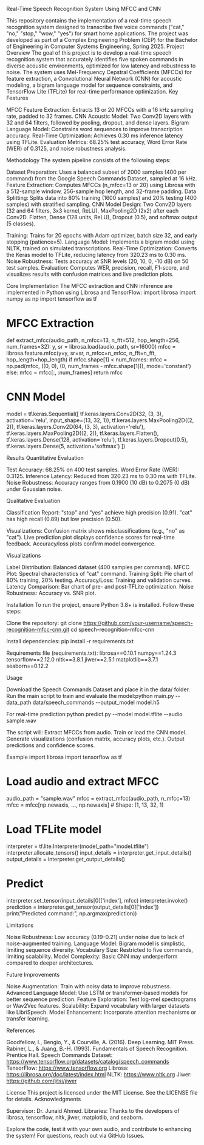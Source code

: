 Real-Time Speech Recognition System Using MFCC and CNN

This repository contains the implementation of a real-time speech recognition system designed to transcribe five voice commands ("cat," "no," "stop," "wow," "yes") for smart home applications. The project was developed as part of a Complex Engineering Problem (CEP) for the Bachelor of Engineering in Computer Systems Engineering, Spring 2025.
Project Overview
The goal of this project is to develop a real-time speech recognition system that accurately identifies five spoken commands in diverse acoustic environments, optimized for low latency and robustness to noise. The system uses Mel-Frequency Cepstral Coefficients (MFCCs) for feature extraction, a Convolutional Neural Network (CNN) for acoustic modeling, a bigram language model for sequence constraints, and TensorFlow Lite (TFLite) for real-time performance optimization.
Key Features

MFCC Feature Extraction: Extracts 13 or 20 MFCCs with a 16 kHz sampling rate, padded to 32 frames.
CNN Acoustic Model: Two Conv2D layers with 32 and 64 filters, followed by pooling, dropout, and dense layers.
Bigram Language Model: Constrains word sequences to improve transcription accuracy.
Real-Time Optimization: Achieves 0.30 ms inference latency using TFLite.
Evaluation Metrics: 68.25% test accuracy, Word Error Rate (WER) of 0.3125, and noise robustness analysis.

Methodology
The system pipeline consists of the following steps:

Dataset Preparation: Uses a balanced subset of 2000 samples (400 per command) from the Google Speech Commands Dataset, sampled at 16 kHz.
Feature Extraction: Computes MFCCs (n_mfcc=13 or 20) using Librosa with a 512-sample window, 256-sample hop length, and 32-frame padding.
Data Splitting: Splits data into 80% training (1600 samples) and 20% testing (400 samples) with stratified sampling.
CNN Model Design:
Two Conv2D layers (32 and 64 filters, 3x3 kernel, ReLU).
MaxPooling2D (2x2) after each Conv2D.
Flatten, Dense (128 units, ReLU), Dropout (0.5), and softmax output (5 classes).


Training: Trains for 20 epochs with Adam optimizer, batch size 32, and early stopping (patience=5).
Language Model: Implements a bigram model using NLTK, trained on simulated transcriptions.
Real-Time Optimization: Converts the Keras model to TFLite, reducing latency from 320.23 ms to 0.30 ms.
Noise Robustness: Tests accuracy at SNR levels (20, 10, 0, -10 dB) on 50 test samples.
Evaluation: Computes WER, precision, recall, F1-score, and visualizes results with confusion matrices and live prediction plots.

Core Implementation
The MFCC extraction and CNN inference are implemented in Python using Librosa and TensorFlow:
import librosa
import numpy as np
import tensorflow as tf

# MFCC Extraction
def extract_mfcc(audio_path, n_mfcc=13, n_fft=512, hop_length=256, num_frames=32):
    y, sr = librosa.load(audio_path, sr=16000)
    mfcc = librosa.feature.mfcc(y=y, sr=sr, n_mfcc=n_mfcc, n_fft=n_fft, hop_length=hop_length)
    if mfcc.shape[1] < num_frames:
        mfcc = np.pad(mfcc, ((0, 0), (0, num_frames - mfcc.shape[1])), mode='constant')
    else:
        mfcc = mfcc[:, :num_frames]
    return mfcc

# CNN Model
model = tf.keras.Sequential([
    tf.keras.layers.Conv2D(32, (3, 3), activation='relu', input_shape=(13, 32, 1)),
    tf.keras.layers.MaxPooling2D((2, 2)),
    tf.keras.layers.Conv2D(64, (3, 3), activation='relu'),
    tf.keras.layers.MaxPooling2D((2, 2)),
    tf.keras.layers.Flatten(),
    tf.keras.layers.Dense(128, activation='relu'),
    tf.keras.layers.Dropout(0.5),
    tf.keras.layers.Dense(5, activation='softmax')
])

Results
Quantitative Evaluation

Test Accuracy: 68.25% on 400 test samples.
Word Error Rate (WER): 0.3125.
Inference Latency: Reduced from 320.23 ms to 0.30 ms with TFLite.
Noise Robustness: Accuracy ranges from 0.1900 (10 dB) to 0.2075 (0 dB) under Gaussian noise.

Qualitative Evaluation

Classification Report:
"stop" and "yes" achieve high precision (0.91).
"cat" has high recall (0.89) but low precision (0.50).


Visualizations:
Confusion matrix shows misclassifications (e.g., "no" as "cat").
Live prediction plot displays confidence scores for real-time feedback.
Accuracy/loss plots confirm model convergence.



Visualizations

Label Distribution: Balanced dataset (400 samples per command).
MFCC Plot: Spectral characteristics of "cat" command.
Training Split: Pie chart of 80% training, 20% testing.
Accuracy/Loss: Training and validation curves.
Latency Comparison: Bar chart of pre- and post-TFLite optimization.
Noise Robustness: Accuracy vs. SNR plot.


Installation
To run the project, ensure Python 3.8+ is installed. Follow these steps:

Clone the repository:
git clone https://github.com/your-username/speech-recognition-mfcc-cnn.git
cd speech-recognition-mfcc-cnn


Install dependencies:
pip install -r requirements.txt


Requirements file (requirements.txt):
librosa==0.10.1
numpy==1.24.3
tensorflow==2.12.0
nltk==3.8.1
jiwer==2.5.1
matplotlib==3.7.1
seaborn==0.12.2



Usage

Download the Speech Commands Dataset and place it in the data/ folder.
Run the main script to train and evaluate the model:python main.py --data_path data/speech_commands --output_model model.h5


For real-time prediction:python predict.py --model model.tflite --audio sample.wav


The script will:
Extract MFCCs from audio.
Train or load the CNN model.
Generate visualizations (confusion matrix, accuracy plots, etc.).
Output predictions and confidence scores.



Example
import librosa
import tensorflow as tf

# Load audio and extract MFCC
audio_path = "sample.wav"
mfcc = extract_mfcc(audio_path, n_mfcc=13)
mfcc = mfcc[np.newaxis, ..., np.newaxis]  # Shape: (1, 13, 32, 1)

# Load TFLite model
interpreter = tf.lite.Interpreter(model_path="model.tflite")
interpreter.allocate_tensors()
input_details = interpreter.get_input_details()
output_details = interpreter.get_output_details()

# Predict
interpreter.set_tensor(input_details[0]['index'], mfcc)
interpreter.invoke()
prediction = interpreter.get_tensor(output_details[0]['index'])
print("Predicted command:", np.argmax(prediction))

Limitations

Noise Robustness: Low accuracy (0.19–0.21) under noise due to lack of noise-augmented training.
Language Model: Bigram model is simplistic, limiting sequence diversity.
Vocabulary Size: Restricted to five commands, limiting scalability.
Model Complexity: Basic CNN may underperform compared to deeper architectures.

Future Improvements

Noise Augmentation: Train with noisy data to improve robustness.
Advanced Language Model: Use LSTM or transformer-based models for better sequence prediction.
Feature Exploration: Test log-mel spectrograms or Wav2Vec features.
Scalability: Expand vocabulary with larger datasets like LibriSpeech.
Model Enhancement: Incorporate attention mechanisms or transfer learning.

References

Goodfellow, I., Bengio, Y., & Courville, A. (2016). Deep Learning. MIT Press.
Rabiner, L., & Juang, B.-H. (1993). Fundamentals of Speech Recognition. Prentice Hall.
Speech Commands Dataset: https://www.tensorflow.org/datasets/catalog/speech_commands
TensorFlow: https://www.tensorflow.org
Librosa: https://librosa.org/doc/latest/index.html
NLTK: https://www.nltk.org
Jiwer: https://github.com/jitsi/jiwer

License
This project is licensed under the MIT License. See the LICENSE file for details.
Acknowledgments

Supervisor: Dr. Junaid Ahmed.
Libraries: Thanks to the developers of librosa, tensorflow, nltk, jiwer, matplotlib, and seaborn.


Explore the code, test it with your own audio, and contribute to enhancing the system! For questions, reach out via GitHub Issues.
